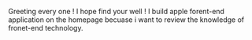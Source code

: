 Greeting every one ! I hope find your well ! I build apple forent-end application on the homepage becuase i want to review the knowledge of fronet-end technology. 
